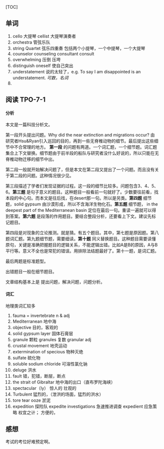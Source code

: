 [TOC]

## 单词

1. cello 大提琴 cellist 大提琴演奏者
2. orchestra 管弦乐队
3. string Quartet 弦乐四重奏 包括两个小提琴，一个中提琴，一个大提琴
4. counselor counseling consultant consult
5. overwhelming 压倒 压垮
6. distinguish oneself 使自己突出
7. understatement 说的太轻了，e.g. To say I am disappointed is an understatement. *可数，名词*
8.

## 阅读 TPO-7-1

#### 分析

本文是一篇科技分析文。

第一段开头提出问题。Why did the near extinction and migrations occur? 由研究者Hsu&Ryan引入巡回的目的，再到一些无脊椎动物的细节。最后提出这些细节中不合常理的地方。
**第一段** 的问题有两道。一个词汇题，一个细节题。词汇题集合上下文替换。细节题由于前半段的船队与研究者没什么好说的，所以只能在无脊椎动物迁移的细节中出。

第二段一般就开始解决问题了，但是本文在第二段又提出了一个问题。而且没有关于第二段的问题。这种情况很少见。

第三段描述了学者们发现证据的过程。这一段的细节比较多。问题包含3、4、5、6。**第三题** 是句子意义的题目。这种题目一般看前一句就好了。少数要往前看，找本段的中心句。而本文是往后找，在desert那一句。所以是另类。**第四题** 细节题，solid gypsum 由沙漠形成，所以不含海洋生物化石。**第五题** 细节题， in the deepest part of the Mediterranean basin 定位在最后一句。重读一遍就可以得到答案。**第六题** 是段落的作用题目。要结合整段分析，还要看上下文。建议先标记题目。

第四段是对现象的立论推测。就是猜。有五个题目。其中，第七题是原因题。第八题词汇题。第九题细节题，需要细读。**第十题** 同义替换题目。这种题目需要读懂原句，关键是准确把握题目的逻辑关系，不能逻辑出错。比如A是B的原因，A与B平行等。意义不全也是常犯的错误。用排除法结题最好了。第十一题，是词汇题。

最后两题是标准题型。

出错题目一般在细节题目。

文章结构基本上是 提出问题，解决问题，问题分析。

#### 词汇

地理类词汇较多

1. fauma = invertebrate n & adj
2. Mediterranean 地中海
3. objective 目的，客观的
4. solid gypsum layer 固体石膏层
5. granule 颗粒 granules 复数 granular adj
6. crustal movement 地壳运动
7. extermination of specious 物种灭绝
8. sulfate 硫化物
9. soluble sodium chloride 可溶性氯化钠
10. deluge 洪水
11. fault 错，犯错，断层，断点
12. the strait of Gibraltar 地中海的出口（直布罗陀海峡）
13. spectacular（ly） 惊人的 壮观的
14. Turbulent 猛烈的，（泄洪的场面，猛烈的洪水）
15. tore tear   ooze 淤泥
16. expedition 探险队 expedite investigations 急速推进调查  expedient 应急策略 权宜之计； 方便的，

## 感想

考试的考位好难预定啊。
